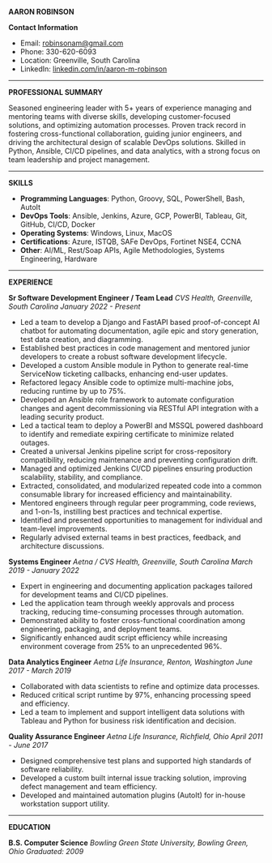 **AARON ROBINSON**

**Contact Information**
- Email: robinsonam@gmail.com
- Phone: 330-620-6093
- Location: Greenville, South Carolina
- LinkedIn: [linkedin.com/in/aaron-m-robinson](https://linkedin.com/in/aaron-m-robinson)

---

**PROFESSIONAL SUMMARY**

Seasoned engineering leader with 5+ years of experience managing and mentoring teams with diverse skills, developing customer-focused solutions, and optimizing automation processes. Proven track record in fostering cross-functional collaboration, guiding junior engineers, and driving the architectural design of scalable DevOps solutions. Skilled in Python, Ansible, CI/CD pipelines, and data analytics, with a strong focus on team leadership and project management.

---

**SKILLS**

- **Programming Languages**: Python, Groovy, SQL, PowerShell, Bash, AutoIt
- **DevOps Tools**: Ansible, Jenkins, Azure, GCP, PowerBI, Tableau, Git, GitHub, CI/CD, Docker
- **Operating Systems**: Windows, Linux, MacOS
- **Certifications**: Azure, ISTQB, SAFe DevOps, Fortinet NSE4, CCNA
- **Other**: AI/ML, Rest/Soap APIs, Agile Methodologies, Systems Engineering, Hardware

---

**EXPERIENCE**

**Sr Software Development Engineer / Team Lead**
*CVS Health, Greenville, South Carolina*
*January 2022 - Present*
- Led a team to develop a Django and FastAPI based proof-of-concept AI chatbot for automating documentation, agile epic and story generation, test data creation, and diagramming.
- Established best practices in code management and mentored junior developers to create a robust software development lifecycle.
- Developed a custom Ansible module in Python to generate real-time ServiceNow ticketing callbacks, enhancing end-user updates.
- Refactored legacy Ansible code to optimize multi-machine jobs, reducing runtime by up to 75%.
- Developed an Ansible role framework to automate configuration changes and agent decommissioning via RESTful API integration with a leading security product.
- Led a tactical team to deploy a PowerBI and MSSQL powered dashboard to identify and remediate expiring certificate to minimize related outages.
- Created a universal Jenkins pipeline script for cross-repository compatibility, reducing maintenance and preventing configuration drift.
- Managed and optimized Jenkins CI/CD pipelines ensuring production scalability, stability, and compliance.
- Extracted, consolidated, and modularized repeated code into a common consumable library for increased efficiency and maintainability.
- Mentored engineers through regular peer programming, code reviews, and 1-on-1s, instilling best practices and technical expertise.
- Identified and presented opportunities to management for individual and team-level improvements.
- Regularly advised external teams in best practices, feedback, and architecture discussions.

**Systems Engineer**
*Aetna / CVS Health, Greenville, South Carolina*
*March 2019 - January 2022*
- Expert in engineering and documenting application packages tailored for development teams and CI/CD pipelines.
- Led the application team through weekly approvals and process tracking, reducing time-consuming processes through automation.
- Demonstrated ability to foster cross-functional coordination among engineering, packaging, and deployment teams.
- Significantly enhanced audit script efficiency while increasing environment coverage from 25% to an unprecedented 96%.

**Data Analytics Engineer**
*Aetna Life Insurance, Renton, Washington*
*June 2017 - March 2019*
- Collaborated with data scientists to refine and optimize data processes.
- Reduced critical script runtime by 97%, enhancing processing speed and efficiency.
- Led a team to implement and support intelligent data solutions with Tableau and Python for business risk identification and decision.

**Quality Assurance Engineer**
*Aetna Life Insurance, Richfield, Ohio*
*April 2011 - June 2017*
- Designed comprehensive test plans and supported high standards of software reliability.
- Developed a custom built internal issue tracking solution, improving defect management and team efficiency.
- Developed and maintained automation plugins (AutoIt) for in-house workstation support utility.

---

**EDUCATION**

**B.S. Computer Science**
*Bowling Green State University, Bowling Green, Ohio*
*Graduated: 2009*

